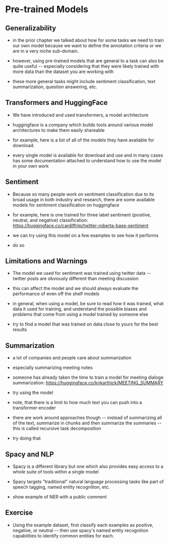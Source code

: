 # Pre-trained Models

## Generalizability

* in the prior chapter we talked about how for some tasks we need to train our own model because we want to define the annotation criteria or we are in a very niche sub-domain.

* however, using pre-trained models that are general to a task can also be quite useful -- especially considering that they were likely trained with more data than the dataset you are working with

* these more general tasks might include sentiment classification, text summarization, question answering, etc.

## Transformers and HuggingFace

* We have introduced and used transformers, a model architecture

* huggingface is a company which builds tools around various model architectures to make them easily shareable

* for example, here is a list of all of the models they have available for download.
* every single model is available for download and use and in many cases has some documentation attached to understand how to use the model in your own work

## Sentiment

* Because so many people work on sentiment classification due to its broad usage in both industry and research, there are some available models for sentiment classification on huggingface

* for example, here is one trained for three label sentiment (positive, neutral, and negative) classification: https://huggingface.co/cardiffnlp/twitter-roberta-base-sentiment

* we can try using this model on a few examples to see how it performs

* do so

## Limitations and Warnings

* The model we used for sentiment was trained using twitter data -- twitter posts are obviously different than meeting discussion

* this can affect the model and we should always evaluate the performance of even off the shelf models

* in general, when using a model, be sure to read how it was trained, what data it used for training, and understand the possible biases and problems that come from using a model trained by someone else

* try to find a model that was trained on data close to yours for the best results

## Summarization

* a lot of companies and people care about summarization
* especially summarizing meeting notes
* someone has already taken the time to train a model for meeting dialoge summarization: https://huggingface.co/knkarthick/MEETING_SUMMARY

* try using the model

* note, that there is a limit to how much text you can push into a transformer encoder

* there are work around approaches though -- instead of summarizing all of the text, summarize in chunks and then summarize the summaries -- this is called recursive task decomposition

* try doing that

## Spacy and NLP

* Spacy is a different library but one which also provides easy access to a whole suite of tools within a single model
* Spacy targets "traditional" natural language processing tasks like part of speech tagging, named entity recognition, etc.

* show example of NER with a public comment

## Exercise

* Using the example dataset, first classify each examples as positive, negative, or neutral -- then use spacy's named entity recognition capabilities to identify common entities for each.
